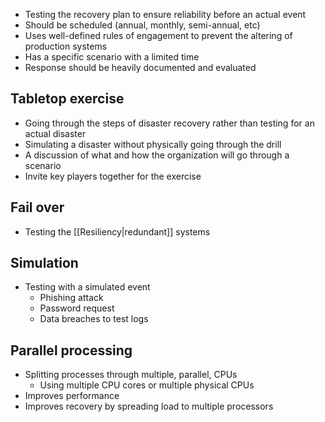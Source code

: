 - Testing the recovery plan to ensure reliability before an actual event
- Should be scheduled (annual, monthly, semi-annual, etc)
- Uses well-defined rules of engagement to prevent the altering of production systems
- Has a specific scenario with a limited time
- Response should be heavily documented and evaluated
## Tabletop exercise
- Going through the steps of disaster recovery rather than testing for an actual disaster
- Simulating a disaster without physically going through the drill
- A discussion of what and how the organization will go through a scenario
- Invite key players together for the exercise
## Fail over
- Testing the [[Resiliency|redundant]] systems
## Simulation
- Testing with a simulated event
	- Phishing attack
	- Password request
	- Data breaches to test logs
## Parallel processing
- Splitting processes through multiple, parallel, CPUs
	- Using multiple CPU cores or multiple physical CPUs
- Improves performance
- Improves recovery by spreading load to multiple processors